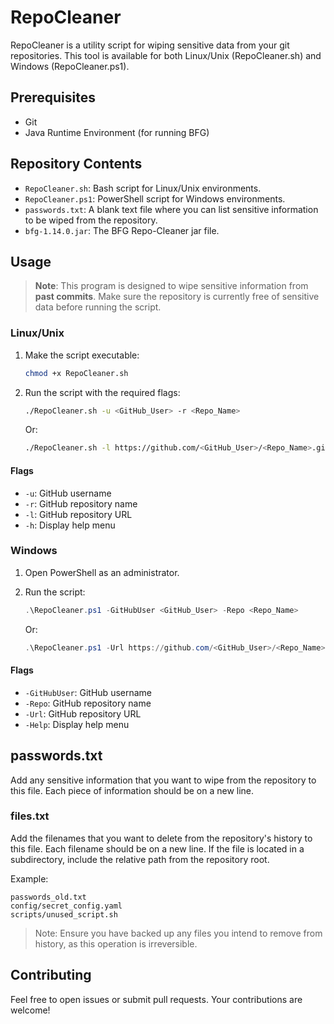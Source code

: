 # RepoCleaner

RepoCleaner is a utility script for wiping sensitive data from your git repositories. 
This tool is available for both Linux/Unix (RepoCleaner.sh) and
Windows (RepoCleaner.ps1).

## Prerequisites

- Git
- Java Runtime Environment (for running BFG)

## Repository Contents

- `RepoCleaner.sh`: Bash script for Linux/Unix environments.
- `RepoCleaner.ps1`: PowerShell script for Windows environments.
- `passwords.txt`: A blank text file where you can list sensitive information
  to be wiped from the repository.
- `bfg-1.14.0.jar`: The BFG Repo-Cleaner jar file.

## Usage

> **Note**: This program is designed to wipe sensitive information from **past
> commits**. Make sure the repository is currently free of sensitive data before
> running the script.

### Linux/Unix

1. Make the script executable:

   ```bash
   chmod +x RepoCleaner.sh
   ```

2. Run the script with the required flags:

   ```bash
   ./RepoCleaner.sh -u <GitHub_User> -r <Repo_Name>
   ```

   Or:

   ```bash
   ./RepoCleaner.sh -l https://github.com/<GitHub_User>/<Repo_Name>.git
   ```

#### Flags

- `-u`: GitHub username
- `-r`: GitHub repository name
- `-l`: GitHub repository URL
- `-h`: Display help menu

### Windows

1. Open PowerShell as an administrator.

2. Run the script:

   ```powershell
   .\RepoCleaner.ps1 -GitHubUser <GitHub_User> -Repo <Repo_Name>
   ```

   Or:

   ```powershell
   .\RepoCleaner.ps1 -Url https://github.com/<GitHub_User>/<Repo_Name>.git
   ```

#### Flags

- `-GitHubUser`: GitHub username
- `-Repo`: GitHub repository name
- `-Url`: GitHub repository URL
- `-Help`: Display help menu

## passwords.txt

Add any sensitive information that you want to wipe from the repository to this
file. Each piece of information should be on a new line.



### files.txt

Add the filenames that you want to delete from the repository's history to this
file. Each filename should be on a new line. If the file is located in a
subdirectory, include the relative path from the repository root.

Example:
```
passwords_old.txt
config/secret_config.yaml
scripts/unused_script.sh
```


>Note: Ensure you have backed up any files you intend to remove from history,
as this operation is irreversible.

## Contributing

Feel free to open issues or submit pull requests. Your contributions are welcome!
